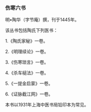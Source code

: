 ### 伤寒六书

明•陶华（字节庵）撰，刊于1445年。

该丛书包括陶氏下列医书：

1.《陶氏家秘》一卷。

2.《明理续论》一卷。

3.《伤寒琐言》一卷。

4.《杀车槌法》一卷。

5.《一提金启蒙》一卷。

6.《证脉截江网》一卷。

本书以1931年上海中医书局铅印本为常见。
